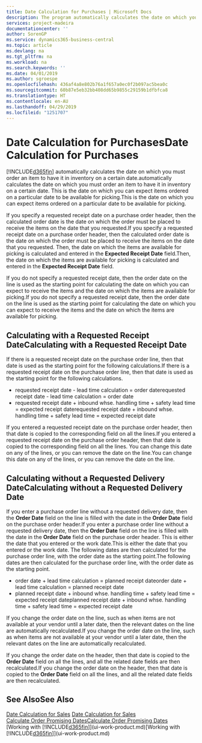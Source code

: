 ```yaml
---
title: Date Calculation for Purchases | Microsoft Docs
description: The program automatically calculates the date on which you must order an item to have it in inventory on a certain date. This is the date on which you can expect items ordered on a particular date to be available for picking.
services: project-madeira
documentationcenter: ''
author: SorenGP
ms.service: dynamics365-business-central
ms.topic: article
ms.devlang: na
ms.tgt_pltfrm: na
ms.workload: na
ms.search.keywords: ''
ms.date: 04/01/2019
ms.author: sgroespe
ms.openlocfilehash: 436af4a8e802b76a1f657a0ec0f2b097ac5bea0c
ms.sourcegitcommit: 60b87e5eb32bb408dd65b9855c29159b1dfbfca8
ms.translationtype: HT
ms.contentlocale: en-AU
ms.lasthandoff: 04/29/2019
ms.locfileid: "1251707"
---
```

# <a name="date-calculation-for-purchases"></a><span data-ttu-id="b023c-104">Date Calculation for Purchases</span><span class="sxs-lookup"><span data-stu-id="b023c-104">Date Calculation for Purchases</span></span>
[!INCLUDE[d365fin](includes/d365fin_md.md)] <span data-ttu-id="b023c-105">automatically calculates the date on which you must order an item to have it in inventory on a certain date.</span><span class="sxs-lookup"><span data-stu-id="b023c-105">automatically calculates the date on which you must order an item to have it in inventory on a certain date.</span></span> <span data-ttu-id="b023c-106">This is the date on which you can expect items ordered on a particular date to be available for picking.</span><span class="sxs-lookup"><span data-stu-id="b023c-106">This is the date on which you can expect items ordered on a particular date to be available for picking.</span></span>  

<span data-ttu-id="b023c-107">If you specify a requested receipt date on a purchase order header, then the calculated order date is the date on which the order must be placed to receive the items on the date that you requested.</span><span class="sxs-lookup"><span data-stu-id="b023c-107">If you specify a requested receipt date on a purchase order header, then the calculated order date is the date on which the order must be placed to receive the items on the date that you requested.</span></span> <span data-ttu-id="b023c-108">Then, the date on which the items are available for picking is calculated and entered in the **Expected Receipt Date** field.</span><span class="sxs-lookup"><span data-stu-id="b023c-108">Then, the date on which the items are available for picking is calculated and entered in the **Expected Receipt Date** field.</span></span>  

<span data-ttu-id="b023c-109">If you do not specify a requested receipt date, then the order date on the line is used as the starting point for calculating the date on which you can expect to receive the items and the date on which the items are available for picking.</span><span class="sxs-lookup"><span data-stu-id="b023c-109">If you do not specify a requested receipt date, then the order date on the line is used as the starting point for calculating the date on which you can expect to receive the items and the date on which the items are available for picking.</span></span>  

## <a name="calculating-with-a-requested-receipt-date"></a><span data-ttu-id="b023c-110">Calculating with a Requested Receipt Date</span><span class="sxs-lookup"><span data-stu-id="b023c-110">Calculating with a Requested Receipt Date</span></span>  
<span data-ttu-id="b023c-111">If there is a requested receipt date on the purchase order line, then that date is used as the starting point for the following calculations.</span><span class="sxs-lookup"><span data-stu-id="b023c-111">If there is a requested receipt date on the purchase order line, then that date is used as the starting point for the following calculations.</span></span>  

- <span data-ttu-id="b023c-112">requested receipt date - lead time calculation = order date</span><span class="sxs-lookup"><span data-stu-id="b023c-112">requested receipt date - lead time calculation = order date</span></span>  
- <span data-ttu-id="b023c-113">requested receipt date + inbound whse. handling time + safety lead time = expected receipt date</span><span class="sxs-lookup"><span data-stu-id="b023c-113">requested receipt date + inbound whse. handling time + safety lead time = expected receipt date</span></span>  

<span data-ttu-id="b023c-114">If you entered a requested receipt date on the purchase order header, then that date is copied to the corresponding field on all the lines.</span><span class="sxs-lookup"><span data-stu-id="b023c-114">If you entered a requested receipt date on the purchase order header, then that date is copied to the corresponding field on all the lines.</span></span> <span data-ttu-id="b023c-115">You can change this date on any of the lines, or you can remove the date on the line.</span><span class="sxs-lookup"><span data-stu-id="b023c-115">You can change this date on any of the lines, or you can remove the date on the line.</span></span>  

## <a name="calculating-without-a-requested-delivery-date"></a><span data-ttu-id="b023c-116">Calculating without a Requested Delivery Date</span><span class="sxs-lookup"><span data-stu-id="b023c-116">Calculating without a Requested Delivery Date</span></span>  
<span data-ttu-id="b023c-117">If you enter a purchase order line without a requested delivery date, then the **Order Date** field on the line is filled with the date in the **Order Date** field on the purchase order header.</span><span class="sxs-lookup"><span data-stu-id="b023c-117">If you enter a purchase order line without a requested delivery date, then the **Order Date** field on the line is filled with the date in the **Order Date** field on the purchase order header.</span></span> <span data-ttu-id="b023c-118">This is either the date that you entered or the work date.</span><span class="sxs-lookup"><span data-stu-id="b023c-118">This is either the date that you entered or the work date.</span></span> <span data-ttu-id="b023c-119">The following dates are then calculated for the purchase order line, with the order date as the starting point.</span><span class="sxs-lookup"><span data-stu-id="b023c-119">The following dates are then calculated for the purchase order line, with the order date as the starting point.</span></span>  

- <span data-ttu-id="b023c-120">order date + lead time calculation = planned receipt date</span><span class="sxs-lookup"><span data-stu-id="b023c-120">order date + lead time calculation = planned receipt date</span></span>  
- <span data-ttu-id="b023c-121">planned receipt date + inbound whse. handling time + safety lead time = expected receipt date</span><span class="sxs-lookup"><span data-stu-id="b023c-121">planned receipt date + inbound whse. handling time + safety lead time = expected receipt date</span></span>  

<span data-ttu-id="b023c-122">If you change the order date on the line, such as when items are not available at your vendor until a later date, then the relevant dates on the line are automatically recalculated.</span><span class="sxs-lookup"><span data-stu-id="b023c-122">If you change the order date on the line, such as when items are not available at your vendor until a later date, then the relevant dates on the line are automatically recalculated.</span></span>  

<span data-ttu-id="b023c-123">If you change the order date on the header, then that date is copied to the **Order Date** field on all the lines, and all the related date fields are then recalculated.</span><span class="sxs-lookup"><span data-stu-id="b023c-123">If you change the order date on the header, then that date is copied to the **Order Date** field on all the lines, and all the related date fields are then recalculated.</span></span>  

## <a name="see-also"></a><span data-ttu-id="b023c-124">See Also</span><span class="sxs-lookup"><span data-stu-id="b023c-124">See Also</span></span>  
 <span data-ttu-id="b023c-125">[Date Calculation for Sales](sales-date-calculation-for-sales.md) </span><span class="sxs-lookup"><span data-stu-id="b023c-125">[Date Calculation for Sales](sales-date-calculation-for-sales.md) </span></span>  
 [<span data-ttu-id="b023c-126">Calculate Order Promising Dates</span><span class="sxs-lookup"><span data-stu-id="b023c-126">Calculate Order Promising Dates</span></span>](sales-how-to-calculate-order-promising-dates.md)  
 <span data-ttu-id="b023c-127">[Working with [!INCLUDE[d365fin](includes/d365fin_md.md)]](ui-work-product.md)</span><span class="sxs-lookup"><span data-stu-id="b023c-127">[Working with [!INCLUDE[d365fin](includes/d365fin_md.md)]](ui-work-product.md)</span></span>
